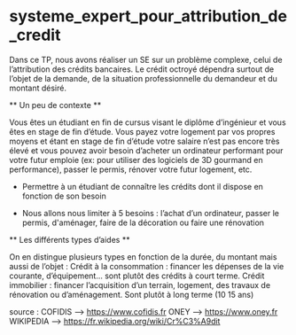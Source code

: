 # systeme_expert_pour_attribution_de_credit

Dans ce TP, nous avons réaliser un SE sur un problème complexe, celui de l’attribution des crédits bancaires.
Le crédit octroyé dépendra surtout de l’objet de la demande, de la situation professionnelle du demandeur et du montant désiré.


**		Un peu de contexte    **

Vous êtes un étudiant en fin de cursus visant le diplôme d’ingénieur et vous êtes en stage de fin d’étude. Vous payez votre logement par vos propres moyens et étant en stage de fin d’étude votre salaire n’est pas encore très élevé et vous pouvez avoir besoin d’acheter un ordinateur performant pour votre futur emploie (ex: pour utiliser des logiciels de 3D gourmand en performance), passer le permis, rénover votre futur logement, etc. 


- Permettre à un étudiant de connaître les crédits dont il dispose en fonction de son besoin

- Nous allons nous limiter à 5 besoins : l’achat d’un ordinateur, passer le permis, d'aménager, faire de la décoration ou faire une rénovation


** Les différents types d’aides **

On en distingue plusieurs types en fonction de la durée, du montant mais aussi de l’objet : 
Crédit à la consommation : financer les dépenses de la vie courante, d’équipement... sont plutôt des crédits à court terme.
Crédit immobilier : financer l’acquisition d’un terrain, logement, des travaux de rénovation ou d’aménagement. Sont plutôt à long terme (10 15 ans)


source : 	COFIDIS –-> https://www.cofidis.fr
	      	ONEY –-> https://www.oney.fr
	      	WIKIPEDIA —> https://fr.wikipedia.org/wiki/Cr%C3%A9dit


